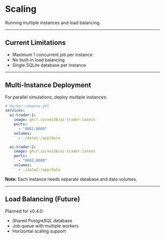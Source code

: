 # Scaling

Running multiple instances and load balancing.

---

## Current Limitations

- Maximum 1 concurrent job per instance
- No built-in load balancing
- Single SQLite database per instance

---

## Multi-Instance Deployment

For parallel simulations, deploy multiple instances:

```yaml
# docker-compose.yml
services:
  ai-trader-1:
    image: ghcr.io/xe138/ai-trader:latest
    ports:
      - "8081:8080"
    volumes:
      - ./data1:/app/data

  ai-trader-2:
    image: ghcr.io/xe138/ai-trader:latest
    ports:
      - "8082:8080"
    volumes:
      - ./data2:/app/data
```

**Note:** Each instance needs separate database and data volumes.

---

## Load Balancing (Future)

Planned for v0.4.0:
- Shared PostgreSQL database
- Job queue with multiple workers
- Horizontal scaling support
